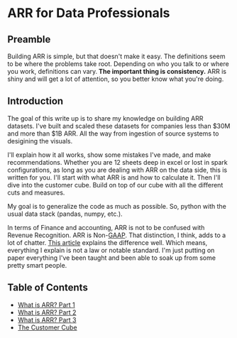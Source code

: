 # ARR for Data Professionals

## Preamble

<div class="alert alert-block alert-info">
Building ARR is simple, but that doesn't make it easy. The definitions seem to be where the problems take root. Depending on who you talk to or where you work, definitions can vary.<b> The important thing is consistency.</b> ARR is shiny and will get a lot of attention, so you better know what you're doing.</div>

## Introduction

The goal of this write up is to share my knowledge on building ARR datasets. I've built and scaled these datasets for companies less than $\text{\$30M}$ and more than $\text{\$1B}$ ARR. All the way from ingestion of source systems to desigining the visuals.

I'll explain how it all works, show some mistakes I've made, and make recommendations. Whether you are 12 sheets deep in excel or lost in spark configurations, as long as you are dealing with ARR on the data side, this is written for you. I'll start with what ARR is and how to calculate it. Then I'll dive into the customer cube. Build on top of our cube with all the different cuts and measures.

My goal is to generalize the code as much as possible. So, python with the usual data stack (pandas, numpy, etc.).

In terms of Finance and accounting, ARR is not to be confused with Revenue Recognition. ARR is Non-[GAAP](https://en.wikipedia.org/wiki/Accounting_standard). That distinction, I think, adds to a lot of chatter. [This article](https://sensiba.com/resources/insights/what-you-need-to-know-about-annual-recurring-revenue-and-gaap-revenue-recognition/) explains the difference well. Which means, everything I explain is not a law or notable standard. I'm just putting on paper everything I've been taught and been able to soak up from some pretty smart people.

## Table of Contents

- [What is ARR? Part 1](1-what-is-arr-part-1.ipynb)
- [What is ARR? Part 2](2-what-is-arr-part-2.ipynb)
- [What is ARR? Part 3](3-what-is-arr-part-3.ipynb)
- [The Customer Cube](4-the-customer-cube.ipynb)

